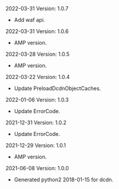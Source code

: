 2022-03-31 Version: 1.0.7
- Add waf api.

2022-03-31 Version: 1.0.6
- AMP version.

2022-03-28 Version: 1.0.5
- AMP version.

2022-03-22 Version: 1.0.4
- Update PreloadDcdnObjectCaches.

2022-01-06 Version: 1.0.3
- Update ErrorCode.

2021-12-31 Version: 1.0.2
- Update ErrorCode.

2021-12-29 Version: 1.0.1
- AMP version.

2021-06-08 Version: 1.0.0
- Generated python2 2018-01-15 for dcdn.

